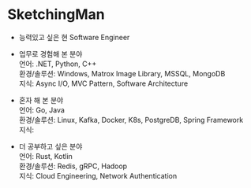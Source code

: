 # SketchingMan

* 능력있고 싶은 현 Software Engineer

* 업무로 경험해 본 분야  
언어: .NET, Python, C++  
환경/솔루션: Windows, Matrox Image Library, MSSQL, MongoDB  
지식: Async I/O, MVC Pattern, Software Architecture  

* 혼자 해 본 분야  
언어: Go, Java  
환경/솔루션: Linux, Kafka, Docker, K8s, PostgreDB, Spring Framework  
지식: 

* 더 공부하고 싶은 분야  
언어: Rust, Kotlin  
환경/솔루션: Redis, gRPC, Hadoop  
지식: Cloud Engineering, Network Authentication
